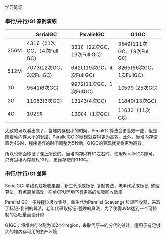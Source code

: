 学习笔记

### 串行/并行/G1 案例演练

|  | SerialGC | ParallelGC | G1GC |
| --- | --- | --- | --- |
| 256M | 4316（21次GC，14次Full GC） | 3310（22次GC，13次Full GC） | 3549(111次GC，19次Full GC) |
| 512M | 7073(12次GC，3次FullGC) | 6420(19次GC，4次Full GC) | 8265(56次GC，1次FullGC)  |
| 1G | 9541(6次GC) | 9972(11次GC，1次FullGC)  | 10599 (25次GC) |
| 2G | 11062(3次GC) | 13143(4次GC) | 11840(13次GC) |
| 4G | 10290 | 13084（1次GC） | 11633（11次GC） |

大致的可以看出来了，当堆内存很小的时候，SerialGC算法会更高效一些，但是随着堆内存大小的增加，ParallelGC 的表现就变得更为高效。此外，当堆内存设置为4G时，程序运行的时间调整为5秒后，G1GC的表现就变得更为高效。

所以也侧面印证了课上所说的，当堆内存只有1G左右时，使用ParallelGC即可，只有当堆内存超过1G时，更推荐使用G1GC。


### 串行/并行/G1 差异
SerialGC: 单线程垃圾收集器，新生代采取标记-复制算法，老年代采取标记-整理算法，有点简单高效，在单CPU环境下有更高的垃圾回收效率

Parallel GC：多线程垃圾收集器，新生代为Parallel Scavenge 垃圾回收器，采取了标记-复制的算法，老年代采取标记-整理的算法，为了使得JVM达到一个可控制的吞吐量而设计的

G1GC：将堆内存分割为1024个region，来取代原来的分代的设计，适用于有足够大的堆内存可用的生产环境